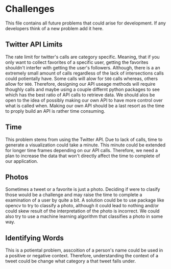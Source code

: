 # Challenges

This file contains all future problems that could arise for development.
If any developers think of a new problem add it here.

## Twitter API Limits

The rate limit for twitter's calls are category specific.
Meaning, that if you only want to collect favorites of a specific user, getting the favorites shouldn't interfer with getting the user's followers.
Although, there is a an extremely small amount of calls regardless of the lack of intersections calls could potientally have.
Some calls will alow for `500` calls whereas, others allow for `900`.
Therefore, designing our API useage methods will require thoughly calls and maybe using a couple differnt python packages to see which has the best ratio of API calls to retrieve data.
We should alos be open to the idea of possibly making our own API to have more control over what is called when.
Making our own API should be a last resort as the time to proply build an API is rather time consuming.

## Time

This problem stems from using the Twitter API.
Due to lack of calls, time to generate a visualization could take a minute.
This minute could be extended for longer time frames depending on our API calls.
Therefore, we need a plan to increase the data that won't directly affect the time to complete of our application.

## Photos

Sometimes a tweet or a favorite is just a photo.
Deciding if were to clasify those would be a challenge and may raise the time to complete a examination of a user by quite a bit.
A solution could be to use package like opencv to try to classify a photo, although it could lead to nothing and/or could skew result of the interpretation of the photo is incorrect.
We could also try to use a machine learning algorithm that classifies a photo in some way.

## Identifying Words

This is a potiental problem, asscoition of a person's name could be used in a positive or negative context.
Therefore, understanding the context of a tweet could be change what category a that tweet falls under.